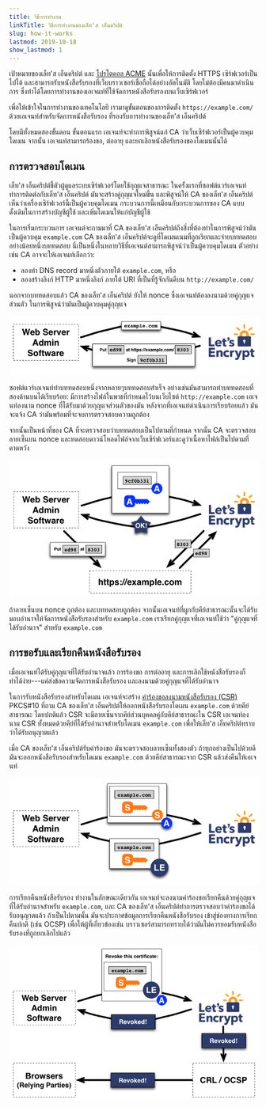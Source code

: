 ```yaml
---
title: วิธีการทำงาน
linkTitle: วิธีการทำงานของเล็ท'ส เอ็นคริปต์
slug: how-it-works
lastmod: 2019-10-18
show_lastmod: 1
---
```



เป้าหมายของเล็ท'ส&nbsp;เอ็นคริปต์ และ [โปรโตคอล ACME](https://tools.ietf.org/html/rfc8555) นั้นเพื่อให้การติดตั้ง HTTPS เซิร์ฟเวอร์เป็นไปได้ และสามารถรับหนังสือรับรองที่เว็บบราวเซอร์เชื่อถือได้อย่างอัตโนมัติ โดยไม่ต้องมีคนมาดำเนินการ  ซึ่งทำได้โดยการทำงานของเอเจนท์ที่ใช้จัดการหนังสือรับรองบนเว็บเซิร์ฟเวอร์

เพื่อให้เข้าใจในการทำงานของเทคโนโลยี เรามาดูขั้นตอนของการติดตั้ง `https://example.com/` ด้วยเอเจนท์สำหรับจัดการหนังสือรับรอง ที่รองรับการทำงานของเล็ท'ส&nbsp;เอ็นคริปต์

โดยมีทั้งหมดสองขั้นตอน  ขั้นตอนแรก เอเจนท์จะทำการพิสูจน์แก่ CA ว่าเว็บเซิร์ฟเวอร์เป็นผู้ควบคุมโดเมน  จากนั้น เอเจนท์สามารถร้องขอ, ต่ออายุ และยกเลิกหนังสือรับรองของโดเมนนั้นได้

## การตรวจสอบโดเมน

เล็ท'ส&nbsp;เอ็นคริปต์ชี้ตัวผู้ดูแลระบบเซิร์ฟเวอร์โดยใช้กุญแจสาธารณะ  ในครั้งแรกที่ซอฟต์แวร์เอเจนท์ทำการติดต่อกับเล็ท'ส&nbsp;เอ็นคริปต์ มันจะสร้างคู่กุญแจใหม่ขึ้น และพิสูจน์ให้ CA ของเล็ท'ส&nbsp;เอ็นคริปต์เห็นว่าเครื่องเซิร์ฟเวอร์นี้เป็นผู้ควบคุมโดเมน  กระบวนการนี้เหมือนกับกระบวนการของ CA แบบดั้งเดิมในการสร้างบัญชีผู้ใช้ และเพิ่มโดเมนให้แก่บัญชีผู้ใช้

ในการเริ่มกระบวนการ เอเจนต์จะถามมาที่ CA ของเล็ท'ส เอ็นคริปต์ถึงสิ่งที่ต้องทำในการพิสูจน์ว่ามันเป็นผู้ควบคุม `example.com`  CA ของเล็ท'ส เอ็นคริปต์จะดูที่โดเมนเนมที่ถูกเรียกและจ่ายบททดสอบอย่างน้อยหนึ่งบททดสอบ   นี่เป็นหนึ่งในหลายวิธีที่เอเจนต์สามารถพิสูจน์ว่าเป็นผู้ควบคุมโดเมน  ตัวอย่างเช่น CA อาจจะให้เอเจนท์เลือกว่า:

* ลองทำ DNS record มาหนึ่งตัวภายใต้ `example.com`, หรือ
* ลองสร้างลิงก์ HTTP มาหนึ่งลิงก์ ภายใต้ URI ที่เป็นที่รู้จักกันดีบน `http://example.com/`

นอกจากบททดสอบแล้ว CA ของเล็ท'ส เอ็นคริปต์ ยังให้ nonce ซึ่งเอเจนท์ต้องลงนามด้วยคู่กุญแจส่วนตัว ในการพิสูจน์ว่ามันเป็นผู้ควบคุมคู่กุญแจ

<div class="howitworks-figure">
<img alt="Requesting challenges to validate example.com"
     src="/images/howitworks_challenge.png"/>
</div>

ซอฟต์แวร์เอเจนท์ทำบททดสอบหนึ่งจากหลายๆบททดสอบสำเร็จ   อย่างเช่นมันสามารถทำบททดสอบที่สองด้านบนได้เรียบร้อย: มีการสร้างไฟล์ในพาธที่กำหนดไว้บนเว็บไซต์​ `http://example.com`  เอเจนท์ลงนาม nonce ที่ได้รับมาด้วยกุญแจส่วนตัวของมัน  หลังจากที่เอเจนท์ดำเนินการเรียบร้อยแล้ว มันจะแจ้ง CA ว่ามันพร้อมที่จะจบการตรวจสอบความถูกต้อง

จากนั้นเป็นหน้าที่ของ CA ที่จะตรวจสอบว่าบททดสอบเป็นไปตามที่กำหนด  จากนั้น CA จะตรวจสอบลายเซ็นบน nonce และทดสอบดาวน์โหลดไฟล์จากเว็บเซิร์ฟเวอร์และดูว่าเนื้อหาไฟล์เป็นไปตามที่คาดหวัง

<div class="howitworks-figure">
<img alt="Requesting authorization to act for example.com"
     src="/images/howitworks_authorization.png"/>
</div>

ถ้าลายเซ็นบน nonce ถูกต้อง และบททดสอบถูกต้อง จากนั้นเอเจนท์ที่ผูกกับคีย์สาธารณะนั้นจะได้รับมอบอำนาจให้จัดการหนังสือรับรองสำหรับ `example.com`  เราเรียกคู่กุญแจที่เอเจนท์ใช้ว่า "คู่กุญแจที่ได้รับอำนาจ" สำหรับ `example.com`


## การขอรับและเรียกคืนหนังสือรับรอง

เมื่อเอเจนท์ได้รับคู่กุญแจที่ได้รับอำนาจแล้ว การร้องขอ การต่ออายุ และการเลิกใช้หนังสือรับรองก็ทำได้ง่าย---แค่ส่งข้อความจัดการหนังสือรับรอง และลงนามด้วยคู่กุญแจที่ได้รับอำนาจ

ในการรับหนังสือรับรองสำหรับโดเมน เอเจนท์จะสร้าง [คำร้องขอลงนามหนังสือรับรอง (CSR)](https://tools.ietf.org/html/rfc2986) PKCS#10 ที่ถาม CA ของเล็ท'ส&nbsp;เอ็นคริปต์ให้ออกหนังสือรับรองโดเมน `example.com` ด้วยคีย์สาธารณะ  โดยปกติแล้ว CSR จะมีลายเซ็นจากคีย์ส่วนบุคคลคู่กับคีย์สาธารณะใน CSR  เอเจนท์ลงนาม CSR ทั้งหมดด้วยคีย์ที่ได้รับอำนาจสำหรับโดเมน `example.com` เพื่อให้เล็ท'ส&nbsp;เอ็ทคริปต์ทราบว่าได้รับอนุญาตแล้ว

เมื่อ CA ของเล็ท'ส&nbsp;เอ็นคริปต์รับคำร้องขอ มันจะตรวจสอบลายเซ็นทั้งสองตัว  ถ้าทุกอย่างเป็นไปด้วยดี มันจะออกหนังสือรับรองสำหรับโดเมน `example.com` ด้วยคีย์สาธารณะจาก CSR แล้วส่งคืนให้เอเจนท์

<div class="howitworks-figure">
<img alt="Requesting a certificate for example.com"
     src="/images/howitworks_certificate.png"/>
</div>

การเรียกคืนหนังสือรับรอง ทำงานในลักษณะเดียวกัน  เอเจนท์จะลงนามคำร้องขอเรียกคืนด้วยคู่กุญแจที่ได้รับอำนาจสำหรับ `example.com`, และ CA ของเล็ท'ส&nbsp;เอ็นคริปต์ทำการตรวจสอบว่าคำร้องขอได้รับอนุญาตแล้ว  ถ้าเป็นไปตามนั้น มันจะประกาศข้อมูลการเรียกคืนหนังสือรับรอง เข้าสู่ช่องทางการเรียกคืนปกติ (เช่น OCSP) เพื่อให้ผู้ที่เกี่ยวข้องเช่น บราวเซอร์สามารถทราบได้ว่ามันไม่ควรยอมรับหนังสือรับรองที่ถูกยกเลิกไปแล้ว

<div class="howitworks-figure">
<img alt="Requesting revocation of a certificate for example.com"
     src="/images/howitworks_revocation.png"/>
</div>



